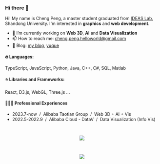 ### Hi there 👋

Hi! My name is Cheng Peng, a master student graduated from [IDEAS Lab](https://github.com/Ideas-Laboratory), Shandong University. I'm interested in **graphics** and **web development**.

- 🔭 I’m currently working on **Web 3D**, **AI** and **Data Visualization**
- 📫 How to reach me: cheng.peng.helloworld@gmail.com
- 📝 Blog: [my blog](https://viruspc.github.io/blog), [yuque](https://www.yuque.com/pengcheng-fuigs)


#### 🔥 Languages:

  TypeScript, JavaScript, Python,  Java,  C++, C#, SQL, Matlab

#### ⭐️ Libraries and Frameworks:

  React, D3.js, WebGL, Three.js ...

#### 👨🏼‍💻 Professional Experiences
- 2023.7-now &nbsp;/&nbsp; Alibaba Taotian Group &nbsp;/&nbsp; Web 3D + AI + Vis
- 2022.5-2022.9 &nbsp;/&nbsp; Alibaba Cloud - DataV &nbsp;/&nbsp; Data Visualization (Info Vis)
  
<br/>

<p align="center">
  <a href="https://github.com/anuraghazra/github-readme-stats">
    <img align="center" src="https://github-readme-stats-lac-eta.vercel.app/api/top-langs/?username=viruspc&theme=blueberry&hide=html,c,c++,css,matlab&exclude_repo=LineFieldOpacity,LineField,old-notes,blog,bookmarks,GeoMapData_CN,datasets,todo-list,paperNotes,github-readme-stats,VirusPC" />
  </a>
</p>

<br/>

<p align="center"> 
  <a href="https://github.com/anuraghazra/github-readme-stat">
    <img align="center" src="https://github-readme-stats-lac-eta.vercel.app/api?username=viruspc&theme=cobalt&count_private=true" />
  </a>
</p>

<!--
**VirusPC/VirusPC** is a ✨ _special_ ✨ repository because its `README.md` (this file) appears on your GitHub profile.

Here are some ideas to get you started:

- 🔭 I’m currently working on ...
- 🌱 I’m currently learning ...
- 👯 I’m looking to collaborate on ...
- 🤔 I’m looking for help with ...
- 💬 Ask me about ...
- 📫 How to reach me: ...
- 😄 Pronouns: ...
- ⚡ Fun fact: ...
-->

